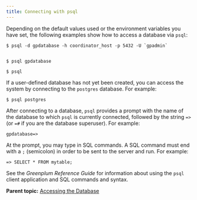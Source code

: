```yaml
---
title: Connecting with psql 
---
```


Depending on the default values used or the environment variables you have set, the following examples show how to access a database via `psql`:

```
$ psql -d gpdatabase -h coordinator_host -p 5432 -U `gpadmin`
         
```

```
$ psql gpdatabase
```

```
$ psql
```

If a user-defined database has not yet been created, you can access the system by connecting to the `postgres` database. For example:

```
$ psql postgres
```

After connecting to a database, `psql` provides a prompt with the name of the database to which `psql` is currently connected, followed by the string `=>` \(or `=#` if you are the database superuser\). For example:

```
gpdatabase=>
```

At the prompt, you may type in SQL commands. A SQL command must end with a `;` \(semicolon\) in order to be sent to the server and run. For example:

```
=> SELECT * FROM mytable;
```

See the *Greenplum Reference Guide* for information about using the `psql` client application and SQL commands and syntax.

**Parent topic:** [Accessing the Database](../../access_db/topics/g-accessing-the-database.html)

